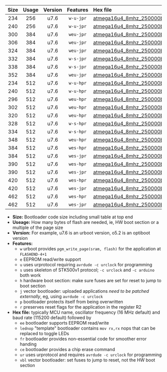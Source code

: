 |Size|Usage|Version|Features|Hex file|
|:-:|:-:|:-:|:-:|:--|
|234|256|u7.6|`w-u-jpr`|[atmega16u4_8mhz_250000bps_ur_vbl.hex](https://raw.githubusercontent.com/stefanrueger/urboot/main//atmega16u4_8mhz_250000bps_ur_vbl.hex)|
|240|256|u7.6|`w-u-jpr`|[atmega16u4_8mhz_250000bps_lednop_ur_vbl.hex](https://raw.githubusercontent.com/stefanrueger/urboot/main//atmega16u4_8mhz_250000bps_lednop_ur_vbl.hex)|
|300|384|u7.6|`weu-jpr`|[atmega16u4_8mhz_250000bps_ee_ur_vbl.hex](https://raw.githubusercontent.com/stefanrueger/urboot/main//atmega16u4_8mhz_250000bps_ee_ur_vbl.hex)|
|306|384|u7.6|`weu-jpr`|[atmega16u4_8mhz_250000bps_ee_lednop_ur_vbl.hex](https://raw.githubusercontent.com/stefanrueger/urboot/main//atmega16u4_8mhz_250000bps_ee_lednop_ur_vbl.hex)|
|324|384|u7.6|`weu-jpr`|[atmega16u4_8mhz_250000bps_ee_lednop_fr_ur_vbl.hex](https://raw.githubusercontent.com/stefanrueger/urboot/main//atmega16u4_8mhz_250000bps_ee_lednop_fr_ur_vbl.hex)|
|332|384|u7.6|`w-s-jpr`|[atmega16u4_8mhz_250000bps_vbl.hex](https://raw.githubusercontent.com/stefanrueger/urboot/main//atmega16u4_8mhz_250000bps_vbl.hex)|
|338|384|u7.6|`w-s-jpr`|[atmega16u4_8mhz_250000bps_lednop_vbl.hex](https://raw.githubusercontent.com/stefanrueger/urboot/main//atmega16u4_8mhz_250000bps_lednop_vbl.hex)|
|352|384|u7.6|`weu-jpr`|[atmega16u4_8mhz_250000bps_ee_lednop_fr_ce_ur_vbl.hex](https://raw.githubusercontent.com/stefanrueger/urboot/main//atmega16u4_8mhz_250000bps_ee_lednop_fr_ce_ur_vbl.hex)|
|234|512|u7.6|`w-u-hpr`|[atmega16u4_8mhz_250000bps_ur.hex](https://raw.githubusercontent.com/stefanrueger/urboot/main//atmega16u4_8mhz_250000bps_ur.hex)|
|240|512|u7.6|`w-u-hpr`|[atmega16u4_8mhz_250000bps_lednop_ur.hex](https://raw.githubusercontent.com/stefanrueger/urboot/main//atmega16u4_8mhz_250000bps_lednop_ur.hex)|
|296|512|u7.6|`weu-hpr`|[atmega16u4_8mhz_250000bps_ee_ur.hex](https://raw.githubusercontent.com/stefanrueger/urboot/main//atmega16u4_8mhz_250000bps_ee_ur.hex)|
|302|512|u7.6|`weu-hpr`|[atmega16u4_8mhz_250000bps_ee_lednop_ur.hex](https://raw.githubusercontent.com/stefanrueger/urboot/main//atmega16u4_8mhz_250000bps_ee_lednop_ur.hex)|
|320|512|u7.6|`weu-hpr`|[atmega16u4_8mhz_250000bps_ee_lednop_fr_ur.hex](https://raw.githubusercontent.com/stefanrueger/urboot/main//atmega16u4_8mhz_250000bps_ee_lednop_fr_ur.hex)|
|328|512|u7.6|`w-s-hpr`|[atmega16u4_8mhz_250000bps.hex](https://raw.githubusercontent.com/stefanrueger/urboot/main//atmega16u4_8mhz_250000bps.hex)|
|334|512|u7.6|`w-s-hpr`|[atmega16u4_8mhz_250000bps_lednop.hex](https://raw.githubusercontent.com/stefanrueger/urboot/main//atmega16u4_8mhz_250000bps_lednop.hex)|
|348|512|u7.6|`weu-hpr`|[atmega16u4_8mhz_250000bps_ee_lednop_fr_ce_ur.hex](https://raw.githubusercontent.com/stefanrueger/urboot/main//atmega16u4_8mhz_250000bps_ee_lednop_fr_ce_ur.hex)|
|384|512|u7.6|`wes-hpr`|[atmega16u4_8mhz_250000bps_ee.hex](https://raw.githubusercontent.com/stefanrueger/urboot/main//atmega16u4_8mhz_250000bps_ee.hex)|
|384|512|u7.6|`wes-jpr`|[atmega16u4_8mhz_250000bps_ee_vbl.hex](https://raw.githubusercontent.com/stefanrueger/urboot/main//atmega16u4_8mhz_250000bps_ee_vbl.hex)|
|390|512|u7.6|`wes-hpr`|[atmega16u4_8mhz_250000bps_ee_lednop.hex](https://raw.githubusercontent.com/stefanrueger/urboot/main//atmega16u4_8mhz_250000bps_ee_lednop.hex)|
|390|512|u7.6|`wes-jpr`|[atmega16u4_8mhz_250000bps_ee_lednop_vbl.hex](https://raw.githubusercontent.com/stefanrueger/urboot/main//atmega16u4_8mhz_250000bps_ee_lednop_vbl.hex)|
|420|512|u7.6|`wes-hpr`|[atmega16u4_8mhz_250000bps_ee_lednop_fr.hex](https://raw.githubusercontent.com/stefanrueger/urboot/main//atmega16u4_8mhz_250000bps_ee_lednop_fr.hex)|
|420|512|u7.6|`wes-jpr`|[atmega16u4_8mhz_250000bps_ee_lednop_fr_vbl.hex](https://raw.githubusercontent.com/stefanrueger/urboot/main//atmega16u4_8mhz_250000bps_ee_lednop_fr_vbl.hex)|
|462|512|u7.6|`wes-hpr`|[atmega16u4_8mhz_250000bps_ee_lednop_fr_ce.hex](https://raw.githubusercontent.com/stefanrueger/urboot/main//atmega16u4_8mhz_250000bps_ee_lednop_fr_ce.hex)|
|462|512|u7.6|`wes-jpr`|[atmega16u4_8mhz_250000bps_ee_lednop_fr_ce_vbl.hex](https://raw.githubusercontent.com/stefanrueger/urboot/main//atmega16u4_8mhz_250000bps_ee_lednop_fr_ce_vbl.hex)|

- **Size:** Bootloader code size including small table at top end
- **Useage:** How many bytes of flash are needed, ie, HW boot section or a multiple of the page size
- **Version:** For example, u7.6 is an urboot version, o5.2 is an optiboot version
- **Features:**
  + `w` urboot provides `pgm_write_page(sram, flash)` for the application at `FLASHEND-4+1`
  + `e` EEPROM read/write support
  + `u` uses urprotocol requiring `avrdude -c urclock` for programming
  + `s` uses skeleton of STK500v1 protocol; `-c urclock` and `-c arduino` both work
  + `h` hardware boot section: make sure fuses are set for reset to jump to boot section
  + `j` vector bootloader: uploaded applications *need to be patched externally*, eg, using `avrdude -c urclock`
  + `p` bootloader protects itself from being overwritten
  + `r` preserves reset flags for the application in the register R2
- **Hex file:** typically MCU name, oscillator frequency (16 MHz default) and baud rate (115200 default) followed by
  + `ee` bootloader supports EEPROM read/write
  + `lednop` "template" bootloader contains `mov rx,rx` nops that can be replaced to toggle LEDs
  + `fr` bootloader provides non-essential code for smoother error handing
  + `ce` bootloader provides a chip erase command
  + `ur` uses urprotocol and requires `avrdude -c urclock` for programming
  + `vbl` vector bootloader: set fuses to jump to reset, not the HW boot section
